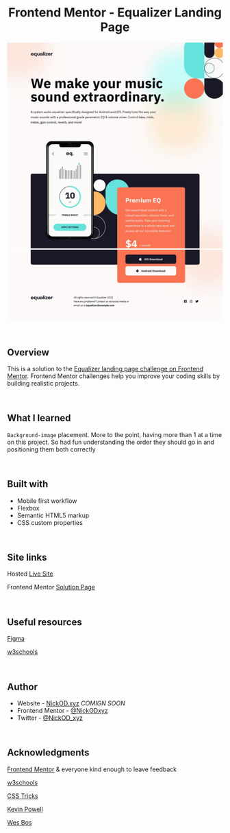 <h1 align="center">Frontend Mentor - Equalizer Landing Page</h1>

![Preview](https://github.com/NickODxyz/FM-equalizer-landing-page/blob/main/Preview.JPG)
![Preview Extension](https://github.com/NickODxyz/FM-equalizer-landing-page/blob/main/Preview-ext-1.JPG)

<br>

## Overview

This is a solution to the [Equalizer landing page challenge on Frontend Mentor](https://www.frontendmentor.io/challenges/equalizer-landing-page-7VJ4gp3DE). Frontend Mentor challenges help you improve your coding skills by building realistic projects.

<br>

## What I learned

`Background-image` placement. More to the point, having more than 1 at a time on this project. So had fun understanding the order they should go in and positioning them both correctly

<br>

## Built with

- Mobile first workflow
- Flexbox
- Semantic HTML5 markup
- CSS custom properties

<br>

## Site links

Hosted [Live Site](https://nickodxyz.github.io/FM-equalizer-landing-page/)

Frontend Mentor [Solution Page]()

<br>

## Useful resources

[Figma](https://www.figma.com)

[w3schools](https://www.w3schools.com/)

<br>

## Author

- Website - [NickOD.xyz](http://www.NickOD.xyz) <em>COMIGN SOON</em>
- Frontend Mentor - [@NickODxyz](https://www.frontendmentor.io/profile/NickODxyz)
- Twitter - [@NickOD_xyz](https://twitter.com/NickOD_xyz)

<br>

## Acknowledgments

[Frontend Mentor](https://www.frontendmentor.io/) & everyone kind enough to leave feedback

[w3schools](https://www.w3schools.com/)

[CSS Tricks](https://css-tricks.com/)

[Kevin Powell](https://www.youtube.com/kepowob)

[Wes Bos](https://wesbos.com/)